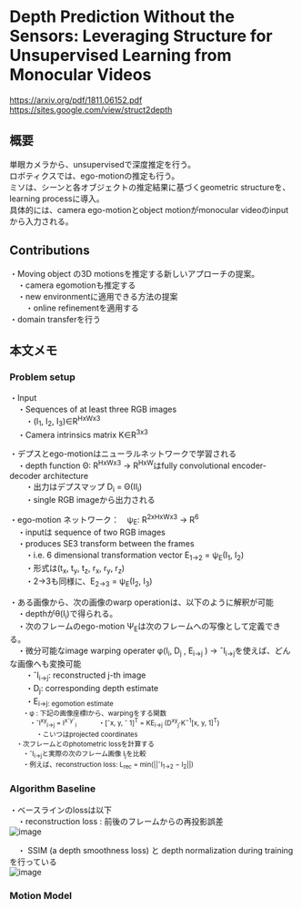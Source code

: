 # Depth Prediction Without the Sensors: Leveraging Structure for Unsupervised Learning from Monocular Videos
https://arxiv.org/pdf/1811.06152.pdf  
https://sites.google.com/view/struct2depth  

## 概要
単眼カメラから、unsupervisedで深度推定を行う。  
ロボティクスでは、ego-motionの推定も行う。  
ミソは、シーンと各オブジェクトの推定結果に基づくgeometric structureを、learning processに導入。  
具体的には、camera ego-motionとobject motionがmonocular videoのinputから入力される。  

## Contributions  
・Moving object の3D motionsを推定する新しいアプローチの提案。  
　・camera egomotionも推定する  
　・new environmentに適用できる方法の提案  
　　・online refinementを適用する  
・domain transferを行う  

## 本文メモ  

### Problem setup
・Input  
　・Sequences of at least three RGB images  
　　・(I<sub>1</sub>, I<sub>2</sub>, I<sub>3</sub>)∈R<sup>HxWx3</sup>  
　・Camera intrinsics matrix K∈R<sup>3x3</sup>  
  
・デプスとego-motionはニューラルネットワークで学習される  
　・depth function Θ: R<sup>HxWx3</sup> → R<sup>HxW</sup>はfully convolutional encoder-decoder architecture  
　　・出力はデプスマップ D<sub>i</sub> = Θ(II<sub>i</sub>)  
　　・single RGB imageから出力される  
  
・ego-motion ネットワーク：　ψ<sub>E</sub>: R<sup>2xHxWx3</sup> → R<sup>6</sup>  
　・inputは sequence of two RGB images  
　・produces SE3 transform between the frames  
　　・i.e. 6 dimensional transformation vector E<sub>1→2</sub> = ψ<sub>E</sub>(I<sub>1</sub>, I<sub>2</sub>)  
　　・形式は(t<sub>x</sub>, t<sub>y</sub>, t<sub>z</sub>, r<sub>x</sub>, r<sub>y</sub>, r<sub>z</sub>)  
　　・2→3も同様に、E<sub>2→3</sub> = ψ<sub>E</sub>(I<sub>2</sub>, I<sub>3</sub>)  
  
・ある画像から、次の画像のwarp operationは、以下のように解釈が可能  
　・depthがθ(I<sub>i</sub>)で得られる。  
　・次のフレームのego-motion Ψ<sub>E</sub>は次のフレームへの写像として定義できる。  
　・微分可能なimage warping operater φ(I<sub>i</sub>, D<sub>j</sub> , E<sub>i→j</sub> ) → ˆI<sub>i→j</sub>を使えば、どんな画像へも変換可能  
　　・ˆI<sub>i→j</sub>: reconstructed j-th image  
　　・D<sub>j</sub>: corresponding depth estimate  
　　・E<sub>i→j</sbu>: egomotion estimate  
　　・φ : 下記の画像座標Iから、warpingをする関数  
　　　・ˆI<sup>xy</sup><sub>i→j</sub> = I<sup>xˆyˆ</sup><sub>i</sub>
　　　・[ˆx, y, ˆ 1]<sup>T</sup> = KE<sub>i→j</sub> (D<sup>xy</sup><sub>j</sub>·K<sup>−1</sup>[x, y, 1]<sup>T</sup>)  
　　　　・こいつはprojected coordinates  
　・次フレームとのphotometric lossを計算する  
　　・ˆI<sub>i→j</sub>と実際の次のフレーム画像 I<sub>j</sub>を比較  
　　・例えば、reconstruction loss: L<sub>rec</sub> = min(||ˆI<sub>1→2</sub> − I<sub>2</sub>||)  
  
### Algorithm Baseline 
・ベースラインのlossは以下  
　・reconstruction loss : 前後のフレームからの再投影誤差  
![image](https://user-images.githubusercontent.com/30098187/70493650-c2a03d80-1b4b-11ea-98c0-d93c83453ca5.png)  
  
　・ SSIM (a depth smoothness loss) と depth normalization during trainingを行っている  
![image](https://user-images.githubusercontent.com/30098187/70493713-0135f800-1b4c-11ea-8542-2b659b23bfac.png)  
  
### Motion Model

